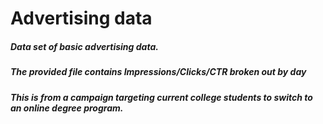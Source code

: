 # Advertising data
##### Data set of basic advertising data. 
##### The provided file contains Impressions/Clicks/CTR broken out by day
##### This is from a campaign targeting current college students to switch to an online degree program. 
